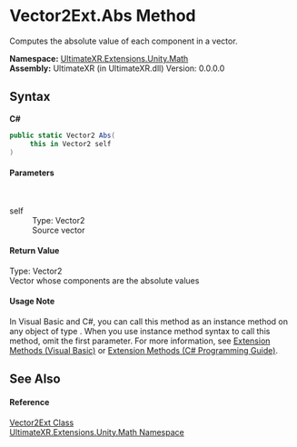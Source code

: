 # Vector2Ext.Abs Method 
 

Computes the absolute value of each component in a vector.

**Namespace:**&nbsp;<a href="N_UltimateXR_Extensions_Unity_Math">UltimateXR.Extensions.Unity.Math</a><br />**Assembly:**&nbsp;UltimateXR (in UltimateXR.dll) Version: 0.0.0.0

## Syntax

**C#**<br />
``` C#
public static Vector2 Abs(
	 this in Vector2 self
)
```


#### Parameters
&nbsp;<dl><dt>self</dt><dd>Type: Vector2<br />Source vector</dd></dl>

#### Return Value
Type: Vector2<br />Vector whose components are the absolute values

#### Usage Note
In Visual Basic and C#, you can call this method as an instance method on any object of type . When you use instance method syntax to call this method, omit the first parameter. For more information, see <a href="https://docs.microsoft.com/dotnet/visual-basic/programming-guide/language-features/procedures/extension-methods" target="_blank" rel="noopener noreferrer">Extension Methods (Visual Basic)</a> or <a href="https://docs.microsoft.com/dotnet/csharp/programming-guide/classes-and-structs/extension-methods" target="_blank" rel="noopener noreferrer">Extension Methods (C# Programming Guide)</a>.

## See Also


#### Reference
<a href="T_UltimateXR_Extensions_Unity_Math_Vector2Ext">Vector2Ext Class</a><br /><a href="N_UltimateXR_Extensions_Unity_Math">UltimateXR.Extensions.Unity.Math Namespace</a><br />